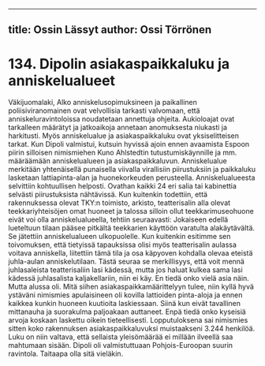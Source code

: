 
---
title: Ossin Lässyt
author: Ossi Törrönen
---

    
# 134. Dipolin asiakaspaikkaluku ja anniskelualueet

Väkijuomalaki, Alko anniskelusopimuksineen ja paikallinen poliisiviranomainen ovat velvollisia tarkasti valvomaan, että 
anniskeluravintoloissa noudatetaan annettuja ohjeita. Aukioloajat ovat tarkalleen määrätyt ja jatkoaikoja annetaan 
anomuksesta niukasti ja harkitusti. Myös anniskelualue ja asiakaspaikkaluku ovat yksiselitteisen tarkat. Kun Dipoli 
valmistui, kutsuin hyvissä ajoin ennen avaamista Espoon piirin silloisen nimismiehen Kuno Ahlstedtin 
tutustumiskäynnille ja mm. määräämään anniskelualueen ja asiakaspaikkaluvun. Anniskelualue merkitään yhtenäisellä 
punaisella viivalla virallisiin piirustuksiin ja paikkaluku lasketaan lattiapinta-alan ja huonekorkeuden perusteella.
Anniskelualueesta selvittiin kohtuullisen helposti. Ovathan kaikki 24 eri salia tai kabinettia selvästi piirustuksista 
nähtävissä. Kun kuitenkin todettiin, että rakennuksessa olevat TKY:n toimisto, arkisto, teatterisalin alla olevat 
teekkariyhteisöjen omat huoneet ja talossa silloin ollut teekkarimuseohuone eivät voi olla anniskelualueella, tehtiin 
seuraavasti: Jokaiseen edellä lueteltuun tilaan pääsee pitkältä teekkarien käyttöön varatulta alakäytävältä. Se jätettiin 
anniskelualueen ulkopuolelle. Kun kuitenkin esitimme sen toivomuksen, että tietyissä tapauksissa olisi myös teatterisalin 
aulassa voitava anniskella, liitettiin tämä tila ja osa käpyoven kohdalla olevaa eteistä juhla-aulan anniskelutilaan. Tästä 
seuraa se merkillisyys, että voit mennä juhlasaleista teatterisaliin lasi kädessä, mutta jos haluat kulkea sama lasi kädessä 
juhlasalista kaljakellariin, niin ei käy. En tiedä onko vielä asia näin. Mutta alussa oli. Mitä siihen 
asiakaspaikkamäärittelyyn tulee, niin kyllä hyvä ystäväni nimismies apulaisineen oli kovilla lattioiden pinta-aloja ja ennen 
kaikkea kunkin huoneen kuutioita laskiessaan. Siinä kun eivät tavallinen mittanauha ja suorakulma paljoakaan auttaneet. 
Enpä tiedä onko kyseisiä arvoja koskaan laskettu oikein tieteellisesti. Lopputuloksena sai nimismies sitten koko
rakennuksen asiakaspaikkaluvuksi muistaakseni 3.244 henkilöä. Luku on niin valtava, että sellaista yleisömäärää ei 
millään ilveellä saa mahtumaan sisään. Dipoli oli valmistuttuaan Pohjois-Euroopan suurin ravintola. Taitaapa olla sitä 
vieläkin.
